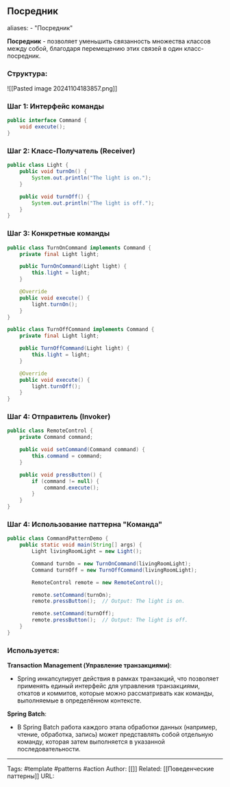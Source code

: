 ## Посредник

aliases: 
	- "Посредник"

**Посредник** - позволяет уменьшить связанность множества классов между собой, благодаря перемещению этих связей в один класс-посредник.

### Структура:
![[Pasted image 20241104183857.png]]


### Шаг 1: Интерфейс команды
```java
public interface Command {
    void execute();
}
```

### Шаг 2: Класс-Получатель (Receiver)

```java
public class Light {
    public void turnOn() {
        System.out.println("The light is on.");
    }

    public void turnOff() {
        System.out.println("The light is off.");
    }
}
```

### Шаг 3: Конкретные команды

```java
public class TurnOnCommand implements Command {
    private final Light light;

    public TurnOnCommand(Light light) {
        this.light = light;
    }

    @Override
    public void execute() {
        light.turnOn();
    }
}

public class TurnOffCommand implements Command {
    private final Light light;

    public TurnOffCommand(Light light) {
        this.light = light;
    }

    @Override
    public void execute() {
        light.turnOff();
    }
}
```

### Шаг 4: Отправитель (Invoker)

```java
public class RemoteControl {
    private Command command;

    public void setCommand(Command command) {
        this.command = command;
    }

    public void pressButton() {
        if (command != null) {
            command.execute();
        }
    }
}
```

### Шаг  4: Использование паттерна "Команда"

```java
public class CommandPatternDemo {
    public static void main(String[] args) {
        Light livingRoomLight = new Light();

        Command turnOn = new TurnOnCommand(livingRoomLight);
        Command turnOff = new TurnOffCommand(livingRoomLight);

        RemoteControl remote = new RemoteControl();

        remote.setCommand(turnOn);
        remote.pressButton();  // Output: The light is on.

        remote.setCommand(turnOff);
        remote.pressButton();  // Output: The light is off.
    }
}
```

### Используется:
**Transaction Management (Управление транзакциями)**:
- Spring инкапсулирует действия в рамках транзакций, что позволяет применять единый интерфейс для управления транзакциями, откатов и коммитов, которые можно рассматривать как команды, выполняемые в определённом контексте.

**Spring Batch**:
- В Spring Batch работа каждого этапа обработки данных (например, чтение, обработка, запись) может представлять собой отдельную команду, которая затем выполняется в указанной последовательности.

---
Tags: #template #patterns #action
Author: [[]]
Related: [[Поведенческие паттерны]]
URL: 